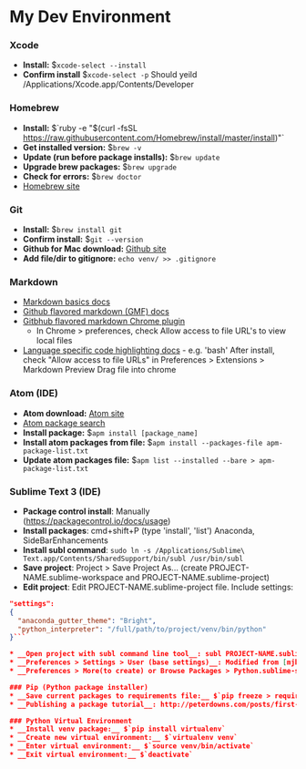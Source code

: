 # My Dev Environment

### Xcode
* __Install:__ $`xcode-select --install`
* __Confirm install__ $`xcode-select -p`
  Should yeild /Applications/Xcode.app/Contents/Developer

### Homebrew
* __Install:__ $`ruby -e "$(curl -fsSL https://raw.githubusercontent.com/Homebrew/install/master/install)"`
* __Get installed version:__ $`brew -v`
* __Update (run before package installs):__ $`brew update`
* __Upgrade brew packages:__ $`brew upgrade`
* __Check for errors:__ $`brew doctor`
* [Homebrew site](http://brew.sh/)

### Git
* __Install:__ $`brew install git`
* __Confirm install:__ $`git --version`
* __Github for Mac download:__ [Github site](https://mac.github.com/)
* __Add file/dir to gitignore:__ `echo venv/ >> .gitignore`

### Markdown
* [Markdown basics docs](https://help.github.com/articles/markdown-basics/)
* [Github flavored markdown (GMF) docs](https://help.github.com/articles/github-flavored-markdown/)
* [Gitbhub flavored markdown Chrome plugin](https://chrome.google.com/webstore/detail/github-flavored-markdown/faelggnmhofdamhdegcdhhemfokkfngk?hl=en)
  - In Chrome > preferences, check Allow access to file URL's to view local files
* [Language specific code highlighting docs](http://pygments.org/docs/lexers/) - e.g. 'bash'
  After install, check "Allow access to file URLs" in Preferences > Extensions > Markdown Preview
Drag file into chrome

### Atom (IDE)
* __Atom download:__ [Atom site](https://atom.io/)
* [Atom package search](https://atom.io/packages)
* __Install package:__ $`apm install [package_name]`
* __Install atom packages from file:__ $`apm install --packages-file apm-package-list.txt`
* __Update atom packages file:__ $`apm list --installed --bare > apm-package-list.txt`

### Sublime Text 3 (IDE)
* __Package control install__: Manually (https://packagecontrol.io/docs/usage)
* __Install packages__: cmd+shift+P (type 'install', 'list')
  Anaconda, SideBarEnhancements
* __Install subl command__: `sudo ln -s /Applications/Sublime\ Text.app/Contents/SharedSupport/bin/subl /usr/bin/subl`
* __Save project__: Project > Save Project As... (create PROJECT-NAME.sublime-workspace and PROJECT-NAME.sublime-project)
* __Edit project__: Edit PROJECT-NAME.sublime-project file. Include settings:
```JSON
"settings":
{
  "anaconda_gutter_theme": "Bright",
  "python_interpreter": "/full/path/to/project/venv/bin/python"
}```

* __Open project with subl command line tool__: subl PROJECT-NAME.sublime-workspace
* __Preferences > Settings > User (base settings)__: Modified from [mjhea0 base settings](https://github.com/mjhea0/sublime-setup-for-python/blob/master/dotfiles/Preferences.sublime-settings)
* __Preferences > More(to create) or Browse Packages > Python.sublime-settings__: Modified from [mjhea0 Python settings](https://github.com/mjhea0/sublime-setup-for-python/blob/master/dotfiles/Python.sublime-settings)

### Pip (Python package installer)
* __Save current packages to requirements file:__ $`pip freeze > requirements.txt`
* __Publishing a package tutorial__: http://peterdowns.com/posts/first-time-with-pypi.html

### Python Virtual Environment
* __Install venv package:__ $`pip install virtualenv`
* __Create new virtual environment:__ $`virtualenv venv`
* __Enter virtual environment:__ $`source venv/bin/activate`
* __Exit virtual environment:__ $`deactivate`
